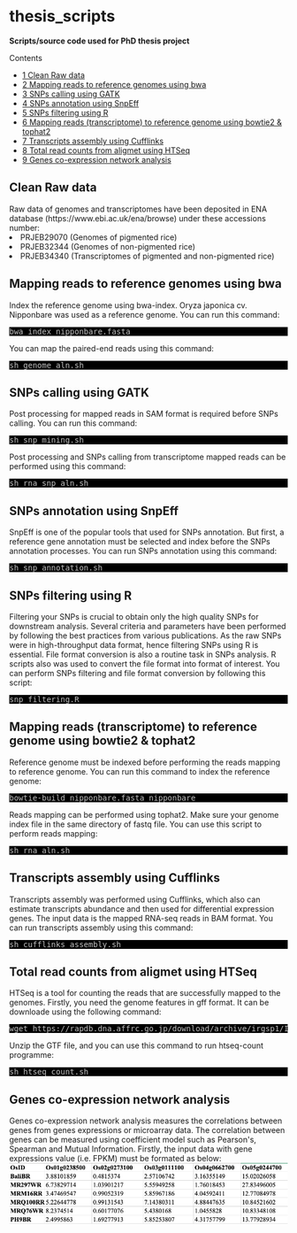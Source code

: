 # thesis_scripts
**Scripts/source code used for PhD thesis project**

<div id="toc_container">
<p class="toc_title">Contents</p>
<ul class="toc_list">
<li><a href="#First_Point_Header">1 Clean Raw data</>
<li><a href="#Second_Point_Header">2 Mapping reads to reference genomes using bwa</a></li>
<li><a href="#Third_Point_Header">3 SNPs calling using GATK</a></li>
<li><a href="#Fourth_Point_Header">4 SNPs annotation using SnpEff</a></li>
<li><a href="#Fifth_Point_Header">5 SNPs filtering using R</a></li>
<li><a href="#Sixth_Point_Header">6 Mapping reads (transcriptome) to reference genome using bowtie2 & tophat2</a></li>
<li><a href="#Seventh_Point_Header">7 Transcripts assembly using Cufflinks</a></li>
 <li><a href="#Eighth_Point_Header">8 Total read counts from aligmet using HTSeq</a></li>
<li><a href="#Ninth_Point_Header">9 Genes co-expression network analysis</a></li>
</ul>
</div>

<h2 id="First_Point_Header">Clean Raw data</h2>
Raw data of genomes and transcriptomes have been deposited in ENA database (https://www.ebi.ac.uk/ena/browse) under these accessions number: 
<li>PRJEB29070 (Genomes of pigmented rice)</li>
<li>PRJEB32344 (Genomes of non-pigmented rice)</li>
<li>PRJEB34340 (Transcriptomes of pigmented and non-pigmented rice)</li>

<h2 id="Second_Point_Header">Mapping reads to reference genomes using bwa</h2>
Index the reference genome using bwa-index. Oryza japonica cv. Nipponbare was used as a reference genome. You can run this
command:
<pre style="color: silver; background: black;">bwa index nipponbare.fasta</pre>

You can map the paired-end reads using this command:
<pre style="color: silver; background: black;">sh genome_aln.sh</pre>


<h2 id="Third_Point_Header">SNPs calling using GATK</h2>
Post processing for mapped reads in SAM format is required before SNPs calling. You can run this command:
<pre style="color: silver; background: black;">sh snp_mining.sh</pre>
Post processing and SNPs calling from transcriptome mapped reads can be performed using this command:
<pre style="color: silver; background: black;">sh rna_snp_aln.sh</pre>

<h2 id="Fourth_Point_Header">SNPs annotation using SnpEff</h2>
SnpEff is one of the popular tools that used for SNPs annotation. But first, a reference gene annotation must be selected and index before the SNPs annotation processes. You can run SNPs annotation using this command:
<pre style="color: silver; background: black;">sh snp_annotation.sh</pre>

<h2 id="Fifth_Point_Header">SNPs filtering using R</h2>
Filtering your SNPs is crucial to obtain only the high quality SNPs for downstream analysis. Several criteria and parameters
have been performed by following the best practices from various publications. As the raw SNPs were in high-throughput data format, hence filtering SNPs using R is essential. File format conversion is also a routine task in SNPs analysis. R scripts also was used to convert the file format into format of interest. You can perform SNPs filtering and file format conversion by following this script:
<pre style="color: silver; background: black;">snp_filtering.R</pre>

<h2 id="Sixth_Point_Header">Mapping reads (transcriptome) to reference genome using bowtie2 & tophat2</h2>
Reference genome must be indexed before performing the reads mapping to reference genome. You can run this command to index the reference genome:
<pre style="color: silver; background: black;">bowtie-build nipponbare.fasta nipponbare</pre>
Reads mapping can be performed using tophat2. Make sure your genome index file in the same directory of fastq file. You can use this script to perform reads mapping:
<pre style="color: silver; background: black;">sh rna_aln.sh</pre>

<h2 id="Seventh_Point_Header">Transcripts assembly using Cufflinks</h2>
Transcripts assembly was performed using Cufflinks, which also can estimate transcripts abundance and then used for differential expression genes. The input data is the mapped RNA-seq reads in BAM format. You can run transcripts assembly using this command:
<pre style="color: silver; background: black;">sh cufflinks_assembly.sh</pre>

<h2 id="Eighth_Point_Header">Total read counts from aligmet using HTSeq</h2>
HTSeq is a tool for counting the reads that are successfully mapped to the genomes. Firstly, you need the genome features in gff format. It can be downloade using the following command:
<pre style="color: silver; background: black;">wget https://rapdb.dna.affrc.go.jp/download/archive/irgsp1/IRGSP-1.0_representative_2019-08-29.tar.gz</pre>

Unzip the GTF file, and you can use this command to run htseq-count programme:
<pre style="color: silver; background: black;">sh htseq_count.sh</pre>

<h2 id="Ninth_Point_Header">Genes co-expression network analysis</h2>
Genes co-expression network analysis measures the correlations between genes from genes expressions or microarray data. The correlation between genes can be measured using coefficient model such as Pearson's, Spearman and Mutual Information.
Firstly, the input data with gene expressions value (i.e. FPKM) must be formated as below:
<img src="input_data_pcc.png">







